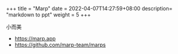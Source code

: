 +++
title = "Marp"
date =  2022-04-07T14:27:59+08:00
description= "markdown to ppt"
weight = 5
+++

小而美

- https://marp.app
- https://github.com/marp-team/marps